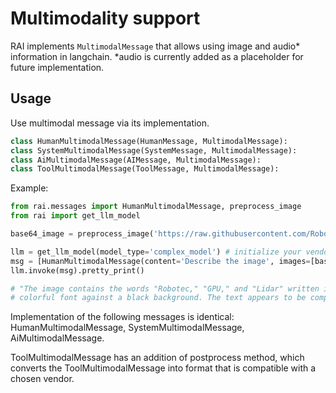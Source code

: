 # Multimodality support

RAI implements `MultimodalMessage` that allows using image and audio* information in langchain.
*audio is currently added as a placeholder for future implementation.

## Usage

Use multimodal message via its implementation.

```python
class HumanMultimodalMessage(HumanMessage, MultimodalMessage):
class SystemMultimodalMessage(SystemMessage, MultimodalMessage):
class AiMultimodalMessage(AIMessage, MultimodalMessage):
class ToolMultimodalMessage(ToolMessage, MultimodalMessage):
```

Example:

```python
from rai.messages import HumanMultimodalMessage, preprocess_image
from rai import get_llm_model

base64_image = preprocess_image('https://raw.githubusercontent.com/RobotecAI/RobotecGPULidar/develop/docs/image/rgl-logo.png')

llm = get_llm_model(model_type='complex_model') # initialize your vendor of choice in config.toml
msg = [HumanMultimodalMessage(content='Describe the image', images=[base64_image])]
llm.invoke(msg).pretty_print()

# "The image contains the words "Robotec," "GPU," and "Lidar" written in a stylized,
# colorful font against a black background. The text appears to be composed of red, green, and blue lines that create a 3D effect..."
```

Implementation of the following messages is identical: HumanMultimodalMessage,
SystemMultimodalMessage, AiMultimodalMessage.

ToolMultimodalMessage has an addition of postprocess method, which converts the
ToolMultimodalMessage into format that is compatible with a chosen vendor.
